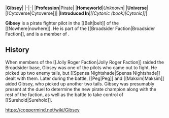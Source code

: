 |**Gibsey**|
|-|-|
|**Profession**|Pirate|
|**Homeworld**|*Unknown*|
|**Universe**|[[Cytoverse\|Cytoverse]]|
|**Introduced In**|*[[Cytonic (book)\|Cytonic]]*|

**Gibsey** is a pirate fighter pilot in the [[Belt\|belt]] of the [[Nowhere\|nowhere]]. He is part of the [[Broadsider Faction\|Broadsider Faction]], and is a member of .

## History
When members of the [[Jolly Roger Faction\|Jolly Roger Faction]] raided the Broadsider base, Gibsey was one of the pilots who came out to fight. He picked up two enemy tails, but [[Spensa Nightshade\|Spensa Nightshade]] dealt with them. Later during the battle, [[Peg\|Peg]] and [[Maksim\|Maksim]] aided Gibsey, who picked up another two tails.
Gibsey was presumably present at the duel to determine the new pirate champion along with the rest of the faction, as well as the battle to take control of [[Surehold\|Surehold]].



https://coppermind.net/wiki/Gibsey